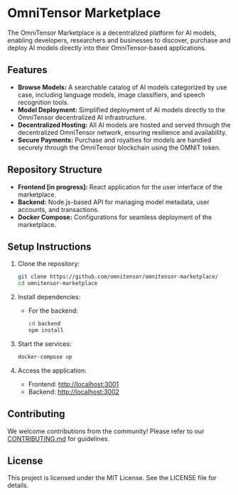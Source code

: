 # OmniTensor Marketplace

The OmniTensor Marketplace is a decentralized platform for AI models, enabling developers, researchers and businesses to discover, purchase and deploy AI models directly into their OmniTensor-based applications.

## Features

- **Browse Models:** A searchable catalog of AI models categorized by use case, including language models, image classifiers, and speech recognition tools.
- **Model Deployment:** Simplified deployment of AI models directly to the OmniTensor decentralized AI infrastructure.
- **Decentralized Hosting:** All AI models are hosted and served through the decentralized OmniTensor network, ensuring resilience and availability.
- **Secure Payments:** Purchase and royalties for models are handled securely through the OmniTensor blockchain using the OMNIT token.

## Repository Structure

- **Frontend [in progress]:** React application for the user interface of the marketplace.
- **Backend:** Node.js-based API for managing model metadata, user accounts, and transactions.
- **Docker Compose:** Configurations for seamless deployment of the marketplace.

## Setup Instructions

1. Clone the repository:
   ```bash
   git clone https://github.com/omnitensor/omnitensor-marketplace/
   cd omnitensor-marketplace
   ```

2. Install dependencies:
   - For the backend:
     ```bash
     cd backend
     npm install
     ```

3. Start the services:
   ```bash
   docker-compose up
   ```

4. Access the application:
   - Frontend: [http://localhost:3001](http://localhost:3001)
   - Backend: [http://localhost:3002](http://localhost:3002)

## Contributing

We welcome contributions from the community! Please refer to our [CONTRIBUTING.md](CONTRIBUTING.md) for guidelines.

## License

This project is licensed under the MIT License. See the LICENSE file for details.
